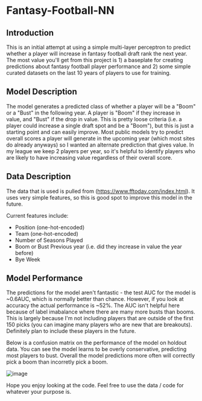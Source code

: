 # Fantasy-Football-NN

## Introduction
This is an initial attempt at using a simple multi-layer perceptron to predict whether a player will increase in fantasy football draft rank the next year. The most value you'll get from this project is 1) a baseplate for creating predictions about fantasy football player performance and 2) some simple curated datasets on the last 10 years of players to use for training.

## Model Description
The model generates a predicted class of whether a player will be a "Boom" or a "Bust" in the following year. A player is "Boom" if they increase in value, and "Bust" if the drop in value. This is pretty loose criteria (i.e. a player could increase a single draft spot and be a "Boom"), but this is just a starting point and can easily improve. Most public models try to predict overall scores a player will generate in the upcoming year (which most sites do already anyways) so I wanted an alternate prediction that gives value. In my league we keep 2 players per year, so it's helpful to identify players who are likely to have increasing value regardless of their overall score.

## Data Description
The data that is used is pulled from (https://www.fftoday.com/index.html). It uses very simple features, so this is good spot to improve this model in the future.

Current features include: 
- Position (one-hot-encoded)
- Team (one-hot-encoded)
- Number of Seasons Played
- Boom or Bust Previous year (i.e. did they increase in value the year before)
- Bye Week

## Model Performance
The predictions for the model aren't fantastic - the test AUC for the model is ~0.6AUC, which is normally better than chance. However, if you look at accuracy the actual performance is ~52%. The AUC isn't helpful here because of label imabalance where there are many more busts than booms. This is largely because I'm not including players that are outside of the first 150 picks (you can imagine many players who are new that are breakouts). Definitely plan to include these players in the future.

Below is a confusion matrix on the performance of the model on holdout data. You can see the model learns to be overly conservative, predicting most players to bust. Overall the model predictions more often will correctly pick a boom than incorretly pick a boom.

![image](https://github.com/aaron-flem/Fantasy-Football-NN/assets/133904679/7c220c24-92d7-423c-9ee2-3e22291baddb)

Hope you enjoy looking at the code. Feel free to use the data / code for whatever your purpose is. 
